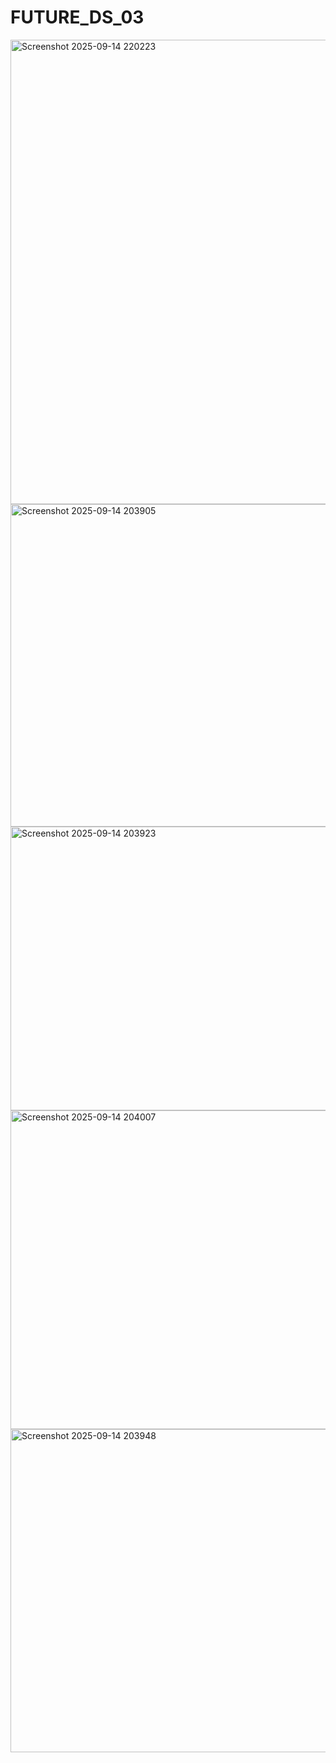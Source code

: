 # FUTURE_DS_03
<img width="1323" height="743" alt="Screenshot 2025-09-14 220223" src="https://github.com/user-attachments/assets/5d7d7edc-1385-42d7-863d-d2570c607022" />
<img width="855" height="516" alt="Screenshot 2025-09-14 203905" src="https://github.com/user-attachments/assets/137d9ca2-90cf-48a4-b2c3-4675387e3825" />
<img width="668" height="454" alt="Screenshot 2025-09-14 203923" src="https://github.com/user-attachments/assets/3dea5d4c-4836-41df-b6ba-c61dd33d36d6" />
<img width="844" height="510" alt="Screenshot 2025-09-14 204007" src="https://github.com/user-attachments/assets/39389c42-076e-4812-9fd1-d6d74b02dc73" />
<img width="975" height="517" alt="Screenshot 2025-09-14 203948" src="https://github.com/user-attachments/assets/7d571795-20aa-4b4a-b190-ac1b0cd6f641" />
